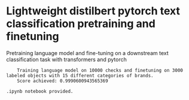 # Lightweight distilbert pytorch text classification pretraining and finetuning

Pretraining language model and fine-tuning on a downstream text classification task with transformers and pytorch

        Training language model on 10000 checks and finetuning on 3000 labeled objects with 15 different categories of brands.
        Score achieved: 0.9990600943565369

`.ipynb notebook provided.`
